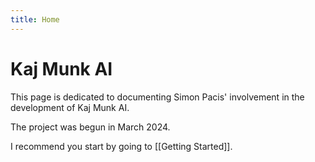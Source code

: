 ```yaml
---
title: Home
---
```


# Kaj Munk AI

This page is dedicated to documenting Simon Pacis' involvement in the development of Kaj Munk AI.

The project was begun in March 2024.

I recommend you start by going to [[Getting Started]].